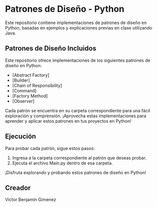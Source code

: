 # Patrones de Diseño - Python

Este repositorio contiene implementaciones de patrones de diseño en Python, basadas en ejemplos y explicaciones previas en clase utilizando Java.

## Patrones de Diseño Incluidos

Este repositorio ofrece implementaciones de los siguientes patrones de diseño en Python:

- [Abstract Factory]
- [Builder]
- [Chain of Responsibility]
- [Command]
- [Factory Method]
- [Observer]

Cada patrón se encuentra en su carpeta correspondiente para una fácil exploración y comprensión. ¡Aprovecha estas implementaciones para aprender y aplicar estos patrones en tus proyectos en Python!


## Ejecución
Para probar cada patrón, sigue estos pasos:
1. Ingresa a la carpeta correspondiente al patrón que deseas probar.
2. Ejecuta el archivo Main.py dentro de esa carpeta.

¡Disfruta explorando y probando estos patrones de diseño en Python!

## Creador

Victor Benjamin Gimenez